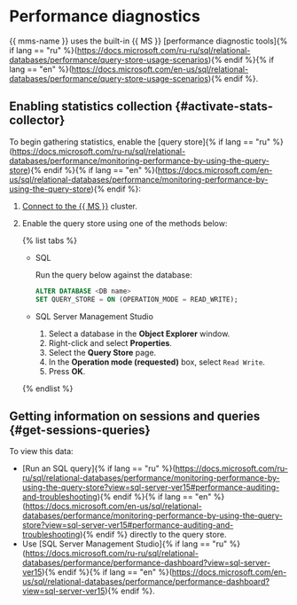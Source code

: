 # Performance diagnostics

{{ mms-name }} uses the built-in {{ MS }} [performance diagnostic tools]{% if lang == "ru" %}(https://docs.microsoft.com/ru-ru/sql/relational-databases/performance/query-store-usage-scenarios){% endif %}{% if lang == "en" %}(https://docs.microsoft.com/en-us/sql/relational-databases/performance/query-store-usage-scenarios){% endif %}.

## Enabling statistics collection {#activate-stats-collector}

To begin gathering statistics, enable the [query store]{% if lang == "ru" %}(https://docs.microsoft.com/ru-ru/sql/relational-databases/performance/monitoring-performance-by-using-the-query-store){% endif %}{% if lang == "en" %}(https://docs.microsoft.com/en-us/sql/relational-databases/performance/monitoring-performance-by-using-the-query-store){% endif %}:

1. [Connect to the {{ MS }}](../operations/connect.md#connection-ide) cluster.

1. Enable the query store using one of the methods below:

    {% list tabs %}

    - SQL

      Run the query below against the database:

      ```sql
      ALTER DATABASE <DB name>
      SET QUERY_STORE = ON (OPERATION_MODE = READ_WRITE);
      ```

    - SQL Server Management Studio

      1. Select a database in the **Object Explorer** window.
      1. Right-click and select **Properties**.
      1. Select the **Query Store** page.
      1. In the **Operation mode (requested)** box, select `Read Write`.
      1. Press **OK**.

    {% endlist %}

## Getting information on sessions and queries {#get-sessions-queries}

To view this data:

* [Run an SQL query]{% if lang == "ru" %}(https://docs.microsoft.com/ru-ru/sql/relational-databases/performance/monitoring-performance-by-using-the-query-store?view=sql-server-ver15#performance-auditing-and-troubleshooting){% endif %}{% if lang == "en" %}(https://docs.microsoft.com/en-us/sql/relational-databases/performance/monitoring-performance-by-using-the-query-store?view=sql-server-ver15#performance-auditing-and-troubleshooting){% endif %} directly to the query store.
* Use [SQL Server Management Studio]{% if lang == "ru" %}(https://docs.microsoft.com/ru-ru/sql/relational-databases/performance/performance-dashboard?view=sql-server-ver15){% endif %}{% if lang == "en" %}(https://docs.microsoft.com/en-us/sql/relational-databases/performance/performance-dashboard?view=sql-server-ver15){% endif %}.
